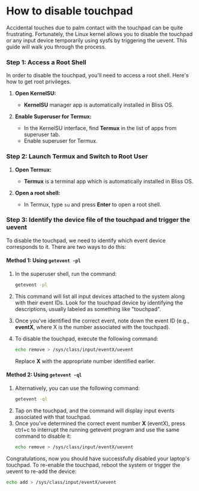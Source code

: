 # How to disable touchpad
Accidental touches due to palm contact with the touchpad can be quite frustrating. Fortunately, the Linux kernel allows you to disable the touchpad or any input device temporarily using sysfs by triggering the uevent. This guide will walk you through the process.

### Step 1: Access a Root Shell
In order to disable the touchpad, you'll need to access a root shell. Here's how to get root privileges.

1. **Open KernelSU:**
   - **KernelSU** manager app is automatically installed in Bliss OS.
   
2. **Enable Superuser for Termux:**
   - In the KernelSU interface, find **Termux** in the list of apps from superuser tab.
   - Enable superuser for Termux.

### Step 2: Launch Termux and Switch to Root User

1. **Open Termux:**
   - **Termux** is a terminal app which is automatically installed in Bliss OS.

2. **Open a root shell:**
   - In Termux, type `su` and press **Enter** to open a root shell.

### Step 3: Identify the device file of the touchpad and trigger the uevent 

To disable the touchpad, we need to identify which event device corresponds to it. There are two ways to do this:

#### Method 1: Using `getevent -pl`
1. In the superuser shell, run the command:  
   ```bash
   getevent -pl
   ```
2. This command will list all input devices attached to the system along with their event IDs. Look for the touchpad device by identifying the descriptions, usually labeled as something like "touchpad".

3. Once you've identified the correct event, note down the event ID (e.g., **eventX**, where X is the number associated with the touchpad).

4. To disable the touchpad, execute the following command:  
   ```bash
   echo remove > /sys/class/input/eventX/uevent
   ```
   Replace **X** with the appropriate number identified earlier.

#### Method 2: Using `getevent -ql`

1. Alternatively, you can use the following command:  
   ```bash
   getevent -ql
   ```
2. Tap on the touchpad, and the command will display input events associated with that touchpad.
3. Once you've determined the correct event number **X** (eventX), press ctrl+c to interrupt the running getevent program and use the same command to disable it:  
   ```bash
   echo remove > /sys/class/input/eventX/uevent
   ```


Congratulations, now you should have successfully disabled your laptop's touchpad. To re-enable the touchpad, reboot the system or trigger the uevent to re-add the device:
   ```bash
   echo add > /sys/class/input/eventX/uevent
   ```
